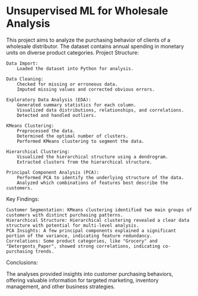 # Unsupervised ML for Wholesale Analysis

This project aims to analyze the purchasing behavior of clients of a wholesale distributor. The dataset contains annual spending in monetary units on diverse product categories.
Project Structure:

    Data Import:
        Loaded the dataset into Python for analysis.

    Data Cleaning:
        Checked for missing or erroneous data.
        Imputed missing values and corrected obvious errors.

    Exploratory Data Analysis (EDA):
        Generated summary statistics for each column.
        Visualized data distributions, relationships, and correlations.
        Detected and handled outliers.

    KMeans Clustering:
        Preprocessed the data.
        Determined the optimal number of clusters.
        Performed KMeans clustering to segment the data.

    Hierarchical Clustering:
        Visualized the hierarchical structure using a dendrogram.
        Extracted clusters from the hierarchical structure.

    Principal Component Analysis (PCA):
        Performed PCA to identify the underlying structure of the data.
        Analyzed which combinations of features best describe the customers.

Key Findings:

    Customer Segmentation: KMeans clustering identified two main groups of customers with distinct purchasing patterns.
    Hierarchical Structure: Hierarchical clustering revealed a clear data structure with potential for multi-level analysis.
    PCA Insights: A few principal components explained a significant portion of the variance, indicating feature redundancy.
    Correlations: Some product categories, like "Grocery" and "Detergents_Paper", showed strong correlations, indicating co-purchasing trends.

Conclusions:

The analyses provided insights into customer purchasing behaviors, offering valuable information for targeted marketing, inventory management, and other business strategies.
